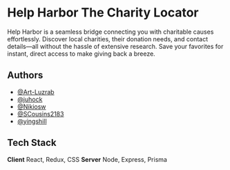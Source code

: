 # Help Harbor The Charity Locator

Help Harbor is a seamless bridge connecting you with charitable causes effortlessly. Discover local charities, their donation needs, and contact details—all without the hassle of extensive research. Save your favorites for instant, direct access to make giving back a breeze.

## Authors

- [@Art-Luzrab](https://github.com/Art-Luzrab)
- [@juhock](https://github.com/juhock)
- [@Nikiosw](https://github.com/Nikiosw)
- [@SCousins2183](https://github.com/SCousins2183)
- [@yingshill](https://github.com/yingshill)

## Tech Stack

**Client** React, Redux, CSS
**Server** Node, Express, Prisma
